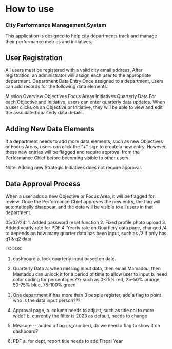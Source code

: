 # How to use

### City Performance Management System
This application is designed to help city departments track and manage their performance metrics and initiatives.

## User Registration
All users must be registered with a valid city email address.
After registration, an administrator will assign each user to the appropriate department.
Department Data Entry
Once assigned to a department, users can add records for the following data elements:

Mission
Overview
Objectives
Focus Areas
Initiatives
Quarterly Data
For each Objective and Initiative, users can enter quarterly data updates. When a user clicks on an Objective or Initiative, they will be able to view and edit the associated quarterly data details.

## Adding New Data Elements
If a department needs to add more data elements, such as new Objectives or Focus Areas, users can click the "+" sign to create a new entry. However, these new entries will be flagged and require approval from the Performance Chief before becoming visible to other users.

Note: Adding new Strategic Initiatives does not require approval.

## Data Approval Process
When a user adds a new Objective or Focus Area, it will be flagged for review. Once the Performance Chief approves the new entry, the flag will automatically disappear, and the data will be visible to all users in that department.

05/02/24:
    1. Added password reset function
    2. Fixed profile photo upload
    3. Added yearly rate for PDF
    4. Yearly rate on Quartlery data page, changed /4 to depends on how many quarter data has been input, such as /2 if only has q1 & q2 data



TODDS:

1. dashboard 
    a. lock quarterly input based on date.

2. Quarterly Data
    a. when missing input data, then email Mamadou, then Mamadou can unlock it for a period of time to allow user to input
    b. need color coding for percentages??? such as 0-25% red, 25-50% orange, 50-75% blue, 75-100% green

3. One department if has more than 3 people register, add a flag to point who is the data input person???

4. Approval page, 
    a. column needs to adjust, such as title col to more wide?
    b. currently the filter is 2023 as default, needs to change

5. Measure -- added a flag (is_number), do we need a flag to show it on dashboard?

6. PDF
    a. for dept, report title needs to add Fiscal Year